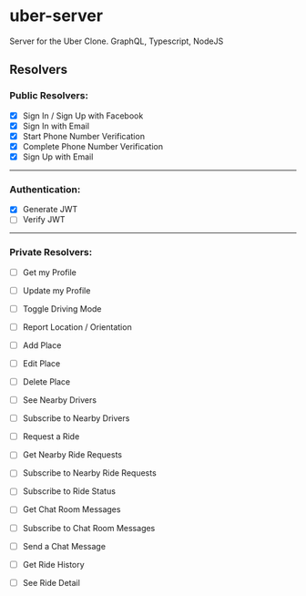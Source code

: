 # uber-server

Server for the Uber Clone. GraphQL, Typescript, NodeJS

## Resolvers

### Public Resolvers:

- [X] Sign In / Sign Up with Facebook
- [X] Sign In with Email
- [X] Start Phone Number Verification
- [X] Complete Phone Number Verification
- [X] Sign Up with Email

---

### Authentication:

- [X] Generate JWT
- [ ] Verify JWT

---

### Private Resolvers:

- [ ] Get my Profile
- [ ] Update my Profile
- [ ] Toggle Driving Mode
- [ ] Report Location / Orientation
- [ ] Add Place
- [ ] Edit Place
- [ ] Delete Place
- [ ] See Nearby Drivers
- [ ] Subscribe to Nearby Drivers
- [ ] Request a Ride
- [ ] Get Nearby Ride Requests
- [ ] Subscribe to Nearby Ride Requests
- [ ] Subscribe to Ride Status
- [ ] Get Chat Room Messages
- [ ] Subscribe to Chat Room Messages
- [ ] Send a Chat Message

- [ ] Get Ride History
- [ ] See Ride Detail